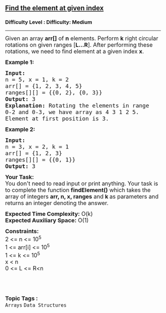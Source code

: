 <h2><a href="https://www.geeksforgeeks.org/problems/find-the-element-at-given-index4630/1">Find the element at given index</a></h2><h3>Difficulty Level : Difficulty: Medium</h3><hr><div class="problems_problem_content__Xm_eO"><p><span style="font-size: 18px;">Given an array <strong>arr[]</strong> of <strong>n</strong> elements. Perform <strong>k</strong> right circular rotations on given ranges [<strong>L...R</strong>]. After performing these rotations, we need to find element at a given index <strong>x</strong>.</span></p>
<p><span style="font-size: 18px;"><strong>Example 1:</strong></span></p>
<pre><span style="font-size: 18px;"><strong>Input:
</strong>n = 5, x = 1, k = 2
arr[] = {1, 2, 3, 4, 5}
ranges[][] = {{0, 2}, {0, 3}}
<strong>Output:</strong> 3
<strong>Explanation:</strong> Rotating the elements in range 
0-2 and 0-3, we have array as 4 3 1 2 5. 
Element at first position is 3.
</span></pre>
<p><span style="font-size: 18px;"><strong>Example 2:</strong></span></p>
<pre><span style="font-size: 18px;"><strong>Input:
</strong>n = 3, x = 2, k = 1
arr[] = {1, 2, 3}
ranges[][] = {{0, 1}}
<strong>Output:</strong> 3
</span></pre>
<p><span style="font-size: 18px;"><strong>Your Task:</strong><br>You don't need to read input or print anything. Your task is to complete the function&nbsp;<strong>findElement()</strong>&nbsp;which takes the array of integers&nbsp;<strong>arr, n, x, ranges</strong>&nbsp;and&nbsp;<strong>k&nbsp;</strong>as parameters and returns an integer&nbsp;denoting the answer.</span></p>
<p><span style="font-size: 18px;"><strong>Expected Time Complexity:</strong> O(k)<br><strong>Expected Auxiliary Space:</strong>&nbsp;O(1)</span></p>
<p><span style="font-size: 18px;"><strong>Constraints:</strong><br>2 &lt;= n &lt;= 10<sup>5</sup><br>1 &lt;= arr[i] &lt;= 10<sup>5</sup><br>1 &lt;= k &lt;= 10<sup>5</sup><br>x &lt; n<br>0 &lt;= L &lt;= R&lt;n</span></p>
<p>&nbsp;</p></div><br><p><span style=font-size:18px><strong>Topic Tags : </strong><br><code>Arrays</code>&nbsp;<code>Data Structures</code>&nbsp;